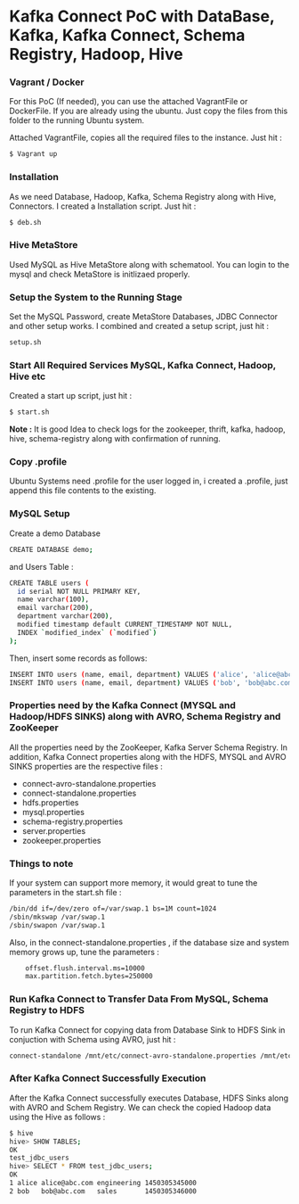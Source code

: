 # Kafka Connect PoC with DataBase, Kafka, Kafka Connect, Schema Registry, Hadoop, Hive

### Vagrant / Docker
For this PoC (If needed), you can use the attached VagrantFile or DockerFile. If you are already using the ubuntu. Just copy the files from this folder to the running Ubuntu system.

Attached VagrantFile, copies all the required files to the instance. Just hit :  

```sh
$ Vagrant up
```
### Installation

As we need Database, Hadoop, Kafka, Schema Registry along with Hive, Connectors. I created a Installation script. Just hit : 

```sh
$ deb.sh
```

### Hive MetaStore

Used MySQL as Hive MetaStore along with schematool. You can login to the mysql and check MetaStore is initlizaed properly.

### Setup the System to the Running Stage

Set the MySQL Password, create MetaStore Databases, JDBC Connector and other setup works. I combined and created a setup script, just hit :

```sh
setup.sh
```

### Start All Required Services MySQL, Kafka Connect, Hadoop, Hive etc

Created a start up script, just hit :

```sh
$ start.sh
```

**Note :** It is good Idea to check logs for the zookeeper, thrift, kafka, hadoop, hive, schema-registry along with confirmation of running.

### Copy .profile 

Ubuntu Systems need .profile for the user logged in, i created a .profile, just append this file contents to the existing.

### MySQL Setup

Create a demo Database 

```sh
CREATE DATABASE demo;
```
and Users Table :

```sh
CREATE TABLE users (
  id serial NOT NULL PRIMARY KEY,
  name varchar(100),
  email varchar(200),
  department varchar(200),
  modified timestamp default CURRENT_TIMESTAMP NOT NULL,
  INDEX `modified_index` (`modified`)
);
```

Then, insert some records as follows:
```sh
INSERT INTO users (name, email, department) VALUES ('alice', 'alice@abc.com', 'engineering');
INSERT INTO users (name, email, department) VALUES ('bob', 'bob@abc.com', 'sales');
```

### Properties need by the Kafka Connect (MYSQL and Hadoop/HDFS SINKS) along with AVRO, Schema Registry and ZooKeeper

All the properties need by the ZooKeeper, Kafka Server Schema Registry. In addition, Kafka Connect properties along with the HDFS, MYSQL and AVRO SINKS properties are the respective files :

  - connect-avro-standalone.properties
  - connect-standalone.properties
  - hdfs.properties
  - mysql.properties
  - schema-registry.properties
  - server.properties
  - zookeeper.properties

### Things to note 

If your system can support more memory, it would great to tune the parameters in the start.sh file :

```sh
/bin/dd if=/dev/zero of=/var/swap.1 bs=1M count=1024
/sbin/mkswap /var/swap.1
/sbin/swapon /var/swap.1
```

Also, in the connect-standalone.properties , if the database size and system memory grows up, tune the parameters :

```sh
    offset.flush.interval.ms=10000
	max.partition.fetch.bytes=250000
```

### Run Kafka Connect to Transfer Data From MySQL, Schema Registry to HDFS

To run Kafka Connect for copying data from Database Sink to HDFS Sink in conjuction with Schema using AVRO, just hit :

```sh
connect-standalone /mnt/etc/connect-avro-standalone.properties /mnt/etc/mysql.properties /mnt/etc/hdfs.properties
```

### After Kafka Connect Successfully Execution

After the Kafka Connect successfully executes Database, HDFS Sinks along with AVRO and Schem Registry. We can check the copied Hadoop data using the Hive as follows :

```sh
$ hive
hive> SHOW TABLES;
OK
test_jdbc_users
hive> SELECT * FROM test_jdbc_users;
OK
1 alice alice@abc.com engineering 1450305345000
2 bob   bob@abc.com   sales       1450305346000
```


